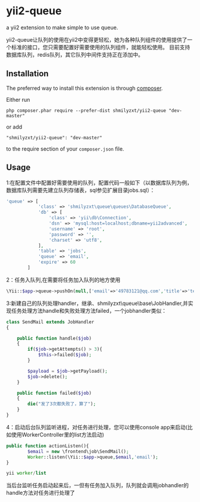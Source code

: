 yii2-queue
==========
a yii2 extension to make simple to use queue.

yii2-queue让队列的使用在yii2中变得更轻松，她为各种队列组件的使用提供了一个标准的接口，您只需要配置好需要使用的队列组件，就能轻松使用。
目前支持数据库队列，redis队列，其它队列中间件支持正在添加中。

Installation
------------

The preferred way to install this extension is through [composer](http://getcomposer.org/download/).

Either run

```
php composer.phar require --prefer-dist shmilyzxt/yii2-queue "dev-master"
```

or add

```
"shmilyzxt/yii2-queue": "dev-master"
```

to the require section of your `composer.json` file.


Usage
-----

1:在配置文件中配置好需要使用的队列，配置代码一般如下（以数据库队列为例，数据库队列需要先建立队列存储表，sql参见扩展目录jobs.sql）：

```php
'queue' => [
            'class' => 'shmilyzxt\queue\queues\DatabaseQueue',
            'db' => [
                'class' => 'yii\db\Connection',
                'dsn' => 'mysql:host=localhost;dbname=yii2advanced',
                'username' => 'root',
                'password' => '',
                'charset' => 'utf8',
            ],
            'table' => 'jobs',
            'queue' => 'email',
            'expire' => 60
        ]
```

2：任务入队列,在需要将任务加入队列的地方使用

```php
\Yii::$app->queue->pushOn(null,['email'=>'49783121@qq.com','title'=>'test','content'=>'email test'],'email');
```

3:新建自己的队列处理handler，继承、shmilyzxt\queue\base\JobHandler,并实现任务处理方法handle和失败处理方法failed，一个jobhandler类似：

```php
class SendMail extends JobHandler
{

    public function handle($job)
    {
        if($job->getAttempts() > 3){
            $this->failed($job);
        }

        $payload = $job->getPayload();
        $job->delete();
    }

    public function failed($job)
    {
        die("发了3次都失败了，算了");
    }
}
```

4：启动后台队列监听进程，对任务进行处理，您可以使用console app来启动(比如使用WorkerController里的list方法启动)
```php
public function actionListen(){
        $email = new \frontend\job\SendMail();
        Worker::listen(\Yii::$app->queue,$email,'email');
}

yii worker/list
```

当后台监听任务启动起来后，一但有任务加入队列，队列就会调用jobhandler的handle方法对任务进行处理了

```php

```

```php

```